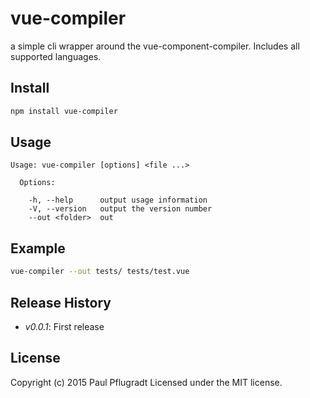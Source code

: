 # vue-compiler

a simple cli wrapper around the vue-component-compiler.
Includes all supported languages.

## Install

```sh
npm install vue-compiler

```

## Usage

```
Usage: vue-compiler [options] <file ...>

  Options:

    -h, --help      output usage information
    -V, --version   output the version number
    --out <folder>  out

```

## Example

```sh
vue-compiler --out tests/ tests/test.vue
```

## Release History

 - *v0.0.1*: First release

## License
Copyright (c) 2015 Paul Pflugradt
Licensed under the MIT license.
